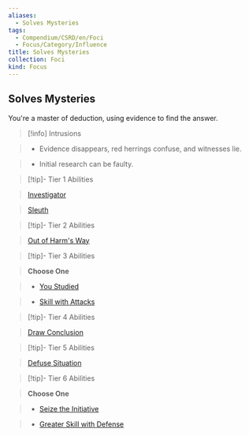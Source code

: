```yaml
---
aliases:
  - Solves Mysteries
tags:
  - Compendium/CSRD/en/Foci
  - Focus/Category/Influence
title: Solves Mysteries
collection: Foci
kind: Focus
---
```

## Solves Mysteries    
You're a master of deduction, using evidence to find the answer.    
  
>[!info] Intrusions    
>- Evidence disappears, red herrings confuse, and witnesses lie.    
>- Initial research can be faulty.    
  
  
>[!tip]- Tier 1 Abilities    
> [Investigator](Investigator.md)    
> [Sleuth](Sleuth.md)    
  
  
>[!tip]- Tier 2 Abilities    
> [Out of Harm's Way](Out-of-Harm's-Way.md)    
  
  
>[!tip]- Tier 3 Abilities    
> **Choose One**    
>- [You Studied](You-Studied.md)    
>- [Skill with Attacks](Skill-With-Attacks.md)    
  
  
>[!tip]- Tier 4 Abilities    
> [Draw Conclusion](Draw-Conclusion.md)    
  
  
>[!tip]- Tier 5 Abilities    
> [Defuse Situation](Defuse-Situation.md)    
  
  
>[!tip]- Tier 6 Abilities    
> **Choose One**    
>- [Seize the Initiative](Seize-the-Initiative.md)    
>- [Greater Skill with Defense](Greater-Skill-With-Defense.md)